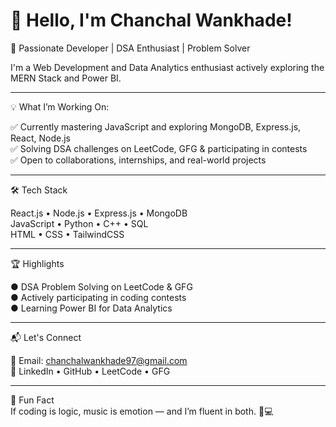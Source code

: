 # 👋 Hello, I'm Chanchal Wankhade!

🚀 Passionate Developer | DSA Enthusiast | Problem Solver

I'm a Web Development and Data Analytics enthusiast actively exploring the MERN Stack and Power BI.

---

💡 What I’m Working On:

✅ Currently mastering JavaScript and exploring MongoDB, Express.js, React, Node.js  
✅ Solving DSA challenges on LeetCode, GFG & participating in contests  
✅ Open to collaborations, internships, and real-world projects

---

🛠 Tech Stack

React.js • Node.js • Express.js • MongoDB  
JavaScript • Python • C++ • SQL  
HTML • CSS • TailwindCSS

---

🏆 Highlights

● DSA Problem Solving on LeetCode & GFG  
● Actively participating in coding contests  
● Learning Power BI for Data Analytics  

---

📬 Let's Connect

📧 Email: chanchalwankhade97@gmail.com  
🔗 LinkedIn • GitHub • LeetCode • GFG

---

🎯 Fun Fact  
If coding is logic, music is emotion — and I’m fluent in both. 🎹💻
